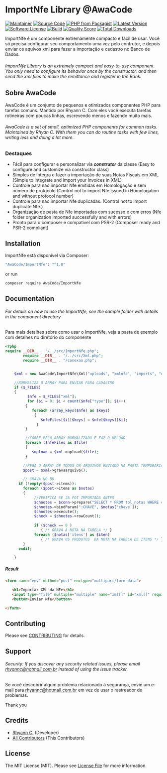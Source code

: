 # ImportNfe Library @AwaCode

[![Maintainer](http://img.shields.io/badge/maintainer-@rhyannc_-blue.svg?style=flat-square)](https://twitter.com/rhyannc_)
[![Source Code](http://img.shields.io/badge/source-AwaCode/ImportNfe-blue.svg?style=flat-square)](https://github.com/rhyannc/ImportNfe)
[![PHP from Packagist](https://img.shields.io/packagist/php-v/AwaCode/ImportNfe.svg?style=flat-square)](https://packagist.org/packages/AwaCode/ImportNfe)
[![Latest Version](https://img.shields.io/github/release/rhyannc/ImportNfe.svg?style=flat-square)](https://github.com/rhyannc/ImportNfe/releases)
[![Software License](https://img.shields.io/badge/license-MIT-brightgreen.svg?style=flat-square)](LICENSE)
[![Build](https://img.shields.io/scrutinizer/build/g/rhyannc/ImportNfe.svg?style=flat-square)](https://scrutinizer-ci.com/g/rhyannc/ImportNfe)
[![Quality Score](https://img.shields.io/scrutinizer/g/rhyannc/ImportNfe.svg?style=flat-square)](https://scrutinizer-ci.com/g/rhyannc/ImportNfe)
[![Total Downloads](https://img.shields.io/packagist/dt/AwaCode/ImportNfe.svg?style=flat-square)](https://packagist.org/packages/AwaCode/ImportNfe)


ImportNfe é um componente extremamente compacto e fácil de usar. Você só precisa configurar seu comportamento uma vez pelo contrutor, e depois enviar os aquivos xml para fazer a importação e cadastro no Banco de Dados.

###### ImportNfe Library is an extremely compact and easy-to-use component. You only need to configure its behavior once by the constructor, and then send the xml files to make the remittance and register in the Bank.


## Sobre AwaCode

AwaCode é um conjunto de pequenos e otimizados componentes PHP para tarefas comuns. Mantido por Rhyann C. Com eles você executa tarefas rotineiras com poucas linhas, escrevendo menos e fazendo muito mais.

###### AwaCode is a set of small, optimized PHP components for common tasks. Maintained by Rhyan C. With them you can do routine tasks with few lines, writing less and doing a lot more.


### Destaques


- Fácil para configurar e personalizar via ***construtor*** da classe (Easy to configure and customize via constructor class)
- Simples de integra e fazer a importação de suas Notas Fiscais em XML (Simple to integrate and import your Invoices in XML)
- Controle para nao importar Nfe emitidas em Homologação e sem numero de protocolo (Control not to import Nfe issued in Homologation and without protocol number)
- Controle para nao importar Nfe duplicadas. (Control not to import duplicate Nfe.)
- Organização de pasta de Nfe importadas com sucesso e com erros (Nfe folder organization imported successfully and with errors)
- Pronto para o composer e compatível com PSR-2 (Composer ready and PSR-2 compliant) 

## Installation

ImportNfe está disponível via Composer:

```bash
"AwaCode/ImportNfe": "^1.0"
```

or run

```bash
composer require AwaCode/ImportNfe
```

## Documentation

###### For details on how to use the ImportNfe, see the sample folder with details in the component directory

Para mais detalhes sobre como usar o ImportNfe, veja a pasta de exemplo com detalhes no diretório do componente

```php
<?php
require __DIR__ . "/../src/ImportNfe.php";
        require __DIR__ . "/../src/Xml.php";
        require __DIR__ . "/conexao.php";


    $xml = new AwaCode\ImportNfe\Xml("uploads", "xmlnfe", "imports", "error", false); //("importados", "xmlnfe");

    //NORMALIZA O ARRAY PARA ENVIAR PARA CADASTRO
    if ($_FILES)
    {
          $nfe = $_FILES["xml"];
          for ($i = 0; $i < count($nfe["type"]); $i++)
         {
            foreach (array_keys($nfe) as $keys)
             {
                $nfeFiles[$i][$keys] = $nfe[$keys][$i];
              }
         }

         //CORRE PELO ARRAY NORMALIZADO E FAZ O UPLOAD
         foreach ($nfeFiles as $file)
         {
            $upload = $xml->upload($file);
         }

        //PEGA O ARRAY DE TODOS OS ARQUIVOS ENVIADO NA PASTA TEMPORARIA
        $post = $xml->gravaarquivo();

        // GRAVA NO BD
      if (!empty($post->items)):
        foreach ($post->items as $notas)
        {
             //VERIFICA SE JA FOI IMPORTADA ANTES
             $chnotes = $conn->prepare("SELECT * FROM tbl_notas WHERE chave = :CHAVE");
             $chnotes->bindParam(":CHAVE", $notas['chave']);
             $chnotes->execute();
             $check = $chnotes->rowCount();
        
             if ($check == 0 )
                { /* GRAVA A NOTA NA TABELA */ }
             foreach ($notas['itens'] as $iten)
                { /* GRAVA OS PRODUTOS  DA NOTA NA TABELA DE ITENS */ }
        }      
      endif;

    }
```

##### Result

````html
<form name="env" method="post" enctype="multipart/form-data">

   <h1>Importar XML da NFe</h1>
   <input type="file" multiple="multiple" name="xml[]" id="xml[]" required/>
   <button>Enviar Nfe</button>

</form>
````

## Contributing

Please see [CONTRIBUTING](https://github.com/rhyannc/ImportNfe/blob/master/CONTRIBUTING.md) for details.

## Support

###### Security: If you discover any security related issues, please email rhyannc@hotmail.com.br instead of using the issue tracker.

Se você descobrir algum problema relacionado à segurança, envie um e-mail para rhyannc@hotmail.com.br em vez de usar o rastreador de problemas.

Thank you

## Credits

- [Rhyann C.](https://github.com/rhyannc) (Developer)
- [All Contributors](https://github.com/rhyannc/ImportNfe/contributors) (This Contributors)

## License

The MIT License (MIT). Please see [License File](https://github.com/rhyannc/ImportNfe/blob/master/LICENSE) for more information.
